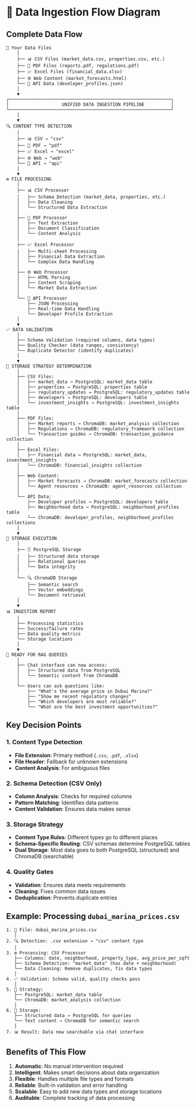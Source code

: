 # 🔄 Data Ingestion Flow Diagram

## Complete Data Flow

```
📁 Your Data Files
    │
    ├── 📊 CSV Files (market_data.csv, properties.csv, etc.)
    ├── 📄 PDF Files (reports.pdf, regulations.pdf)
    ├── 📈 Excel Files (financial_data.xlsx)
    ├── 🌐 Web Content (market_forecasts.html)
    └── 🔌 API Data (developer_profiles.json)
    │
    ▼
┌─────────────────────────────────────────────────────────────┐
│                    UNIFIED DATA INGESTION PIPELINE          │
└─────────────────────────────────────────────────────────────┘
    │
    ▼
🔍 CONTENT TYPE DETECTION
    │
    ├── 📊 CSV → "csv"
    ├── 📄 PDF → "pdf" 
    ├── 📈 Excel → "excel"
    ├── 🌐 Web → "web"
    └── 🔌 API → "api"
    │
    ▼
⚙️ FILE PROCESSING
    │
    ├── 📊 CSV Processor
    │   ├── Schema Detection (market_data, properties, etc.)
    │   ├── Data Cleaning
    │   └── Structured Data Extraction
    │
    ├── 📄 PDF Processor
    │   ├── Text Extraction
    │   ├── Document Classification
    │   └── Content Analysis
    │
    ├── 📈 Excel Processor
    │   ├── Multi-sheet Processing
    │   ├── Financial Data Extraction
    │   └── Complex Data Handling
    │
    ├── 🌐 Web Processor
    │   ├── HTML Parsing
    │   ├── Content Scraping
    │   └── Market Data Extraction
    │
    └── 🔌 API Processor
        ├── JSON Processing
        ├── Real-time Data Handling
        └── Developer Profile Extraction
    │
    ▼
✅ DATA VALIDATION
    │
    ├── Schema Validation (required columns, data types)
    ├── Quality Checker (data ranges, consistency)
    └── Duplicate Detector (identify duplicates)
    │
    ▼
🎯 STORAGE STRATEGY DETERMINATION
    │
    ├── CSV Files:
    │   ├── market_data → PostgreSQL: market_data table
    │   ├── properties → PostgreSQL: properties table
    │   ├── regulatory_updates → PostgreSQL: regulatory_updates table
    │   ├── developers → PostgreSQL: developers table
    │   └── investment_insights → PostgreSQL: investment_insights table
    │
    ├── PDF Files:
    │   ├── Market reports → ChromaDB: market_analysis collection
    │   ├── Regulations → ChromaDB: regulatory_framework collection
    │   └── Transaction guides → ChromaDB: transaction_guidance collection
    │
    ├── Excel Files:
    │   ├── Financial data → PostgreSQL: market_data, investment_insights
    │   └── ChromaDB: financial_insights collection
    │
    ├── Web Content:
    │   ├── Market forecasts → ChromaDB: market_forecasts collection
    │   └── Agent resources → ChromaDB: agent_resources collection
    │
    └── API Data:
        ├── Developer profiles → PostgreSQL: developers table
        ├── Neighborhood data → PostgreSQL: neighborhood_profiles table
        └── ChromaDB: developer_profiles, neighborhood_profiles collections
    │
    ▼
💾 STORAGE EXECUTION
    │
    ├── 🗄️ PostgreSQL Storage
    │   ├── Structured data storage
    │   ├── Relational queries
    │   └── Data integrity
    │
    └── 🔍 ChromaDB Storage
        ├── Semantic search
        ├── Vector embeddings
        └── Document retrieval
    │
    ▼
📊 INGESTION REPORT
    │
    ├── Processing statistics
    ├── Success/failure rates
    ├── Data quality metrics
    └── Storage locations
    │
    ▼
🎯 READY FOR RAG QUERIES
    │
    ├── Chat interface can now access:
    │   ├── Structured data from PostgreSQL
    │   └── Semantic content from ChromaDB
    │
    └── Users can ask questions like:
        ├── "What's the average price in Dubai Marina?"
        ├── "Show me recent regulatory changes"
        ├── "Which developers are most reliable?"
        └── "What are the best investment opportunities?"
```

## Key Decision Points

### 1. **Content Type Detection**
- **File Extension**: Primary method (`.csv`, `.pdf`, `.xlsx`)
- **File Header**: Fallback for unknown extensions
- **Content Analysis**: For ambiguous files

### 2. **Schema Detection (CSV Only)**
- **Column Analysis**: Checks for required columns
- **Pattern Matching**: Identifies data patterns
- **Content Validation**: Ensures data makes sense

### 3. **Storage Strategy**
- **Content Type Rules**: Different types go to different places
- **Schema-Specific Routing**: CSV schemas determine PostgreSQL tables
- **Dual Storage**: Most data goes to both PostgreSQL (structured) and ChromaDB (searchable)

### 4. **Quality Gates**
- **Validation**: Ensures data meets requirements
- **Cleaning**: Fixes common data issues
- **Deduplication**: Prevents duplicate entries

## Example: Processing `dubai_marina_prices.csv`

```
1. 📁 File: dubai_marina_prices.csv
   │
2. 🔍 Detection: .csv extension → "csv" content type
   │
3. ⚙️ Processing: CSV Processor
   ├── Columns: date, neighborhood, property_type, avg_price_per_sqft
   ├── Schema Detection: "market_data" (has date + neighborhood)
   └── Data Cleaning: Remove duplicates, fix data types
   │
4. ✅ Validation: Schema valid, quality checks pass
   │
5. 🎯 Strategy: 
   ├── PostgreSQL: market_data table
   └── ChromaDB: market_analysis collection
   │
6. 💾 Storage:
   ├── Structured data → PostgreSQL for queries
   └── Text content → ChromaDB for semantic search
   │
7. 📊 Result: Data now searchable via chat interface
```

## Benefits of This Flow

1. **Automatic**: No manual intervention required
2. **Intelligent**: Makes smart decisions about data organization
3. **Flexible**: Handles multiple file types and formats
4. **Reliable**: Built-in validation and error handling
5. **Scalable**: Easy to add new data types and storage locations
6. **Auditable**: Complete tracking of data processing
